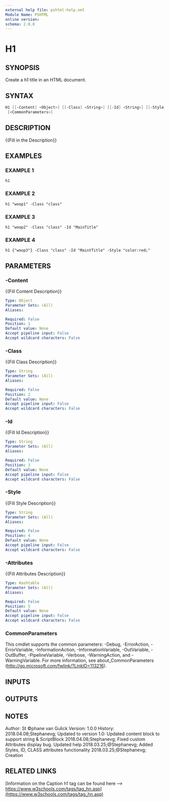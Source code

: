 ```yaml
---
external help file: pshtml-help.xml
Module Name: PSHTML
online version:
schema: 2.0.0
---
```


# H1

## SYNOPSIS
Create a h1 title in an HTML document.

## SYNTAX

``` powershell
H1 [[-Content] <Object>] [[-Class] <String>] [[-Id] <String>] [[-Style] <String>] [[-Attributes] <Hashtable>]
 [<CommonParameters>]
```

## DESCRIPTION
{{Fill in the Description}}

## EXAMPLES

### EXAMPLE 1
```
h1
```

### EXAMPLE 2
```
h1 "woop1" -Class "class"
```

### EXAMPLE 3
```
h1 "woop2" -Class "class" -Id "MainTitle"
```

### EXAMPLE 4
```
h1 {"woop3"} -Class "class" -Id "MaintTitle" -Style "color:red;"
```

## PARAMETERS

### -Content
{{Fill Content Description}}

```yaml
Type: Object
Parameter Sets: (All)
Aliases:

Required: False
Position: 1
Default value: None
Accept pipeline input: False
Accept wildcard characters: False
```

### -Class
{{Fill Class Description}}

```yaml
Type: String
Parameter Sets: (All)
Aliases:

Required: False
Position: 2
Default value: None
Accept pipeline input: False
Accept wildcard characters: False
```

### -Id
{{Fill Id Description}}

```yaml
Type: String
Parameter Sets: (All)
Aliases:

Required: False
Position: 3
Default value: None
Accept pipeline input: False
Accept wildcard characters: False
```

### -Style
{{Fill Style Description}}

```yaml
Type: String
Parameter Sets: (All)
Aliases:

Required: False
Position: 4
Default value: None
Accept pipeline input: False
Accept wildcard characters: False
```

### -Attributes
{{Fill Attributes Description}}

```yaml
Type: Hashtable
Parameter Sets: (All)
Aliases:

Required: False
Position: 5
Default value: None
Accept pipeline input: False
Accept wildcard characters: False
```

### CommonParameters
This cmdlet supports the common parameters: -Debug, -ErrorAction, -ErrorVariable, -InformationAction, -InformationVariable, -OutVariable, -OutBuffer, -PipelineVariable, -Verbose, -WarningAction, and -WarningVariable.
For more information, see about_CommonParameters (http://go.microsoft.com/fwlink/?LinkID=113216).

## INPUTS

## OUTPUTS

## NOTES
Author: St ©phane van Gulick
Version: 1.0.0
History:
    2018.04.08;Stephanevg; Updated to version 1.0: Updated content block to support string & ScriptBlock
    2018.04.08;Stephanevg; Fixed custom Attributes display bug.
Updated help
    2018.03.25;@Stephanevg; Added Styles, ID, CLASS attributes functionality
    2018.03.25;@Stephanevg; Creation

## RELATED LINKS

[Information on the Caption h1 tag can be found here --> https://www.w3schools.com/tags/tag_hn.asp](https://www.w3schools.com/tags/tag_hn.asp)